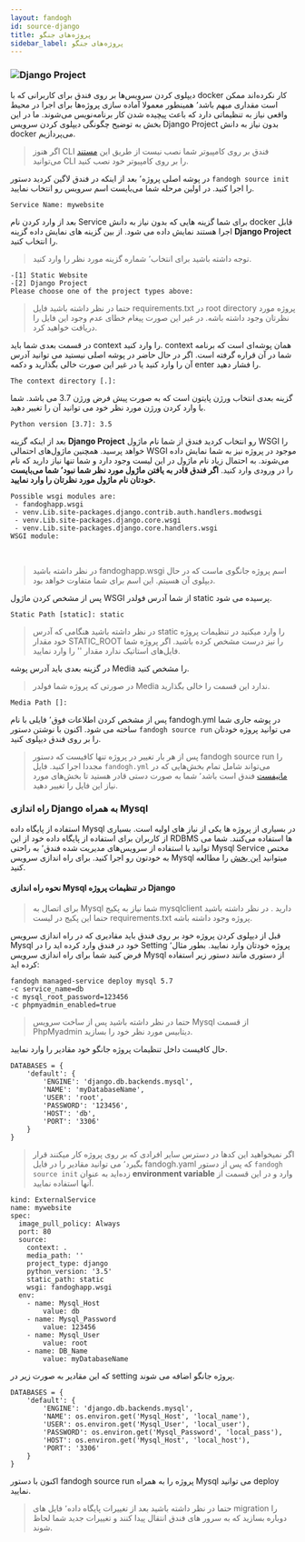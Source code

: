 ```yaml
---
layout: fandogh
id: source-django
title: پروژه‌های جنگو
sidebar_label: پروژه‌های جنگو 
---
```


### ![Django Project](/img/docs/Django-project-banner.png "Django Project")

دیپلوی کردن سرویس‌ها بر روی فندق برای کاربرانی که با docker کار نکرده‌اند ممکن است مقداری مبهم باشد٬ همینطور معمولا آماده سازی پروژه‌ها برای اجرا در محیط واقعی نیاز به تنظیماتی دارد که باعث پیچیده شدن کار برنامه‌نویس می‌شوند.
ما در این بخش به توضیح چگونگی دیپلوی کردن سرویس Django Project بدون نیاز به دانش docker می‌پردازیم.

> اگر هنوز CLI  فندق بر روی کامپیوتر شما نصب نیست از طریق این [مستند](https://docs.fandogh.cloud/docs/getting-started.html) می‌توانید CLI را بر روی کامپیوتر خود نصب کنید.

در پوشه اصلی پروژه٬ بعد از اینکه در فندق لاگین کردید دستور `fandogh source init‍‍` را اجرا کنید. در اولین مرحله شما می‌بایست اسم سرویس رو انتخاب نمایید.

```
Service Name: mywebsite
```

 بعد از وارد کردن نام Service  برای شما گزینه هایی که بدون نیاز به دانش docker قابل اجرا هستند نمایش داده می شود. از بین گزینه های نمایش داده گزینه **Django Project** را انتخاب کنید.

>  توجه داشته باشید  برای انتخاب٬ شماره گزینه مورد نظر را وارد کنید.

```
-[1] Static Website
-[2] Django Project
Please choose one of the project types above:

```
> حتما در نظر داشته باشید فایل requirements.txt در root directory پروژه مورد نظرتان وجود داشته باشه. در غیر این صورت پیغام خطای عدم وجود این فایل را دریافت خواهید کرد.

در قسمت بعدی شما باید context را وارد کنید. context همان پوشه‌ای است که  برنامه شما در آن قراره گرفته است. اگر در حال حاضر در پوشه اصلی نیستید می توانید آدرس آن را وارد کنید یا در غیر این صورت خالی بگذارید و دکمه enter را فشار دهید.

```
The context directory [.]:
```

گزینه بعدی انتخاب ورژن پایتون است که به صورت پیش فرض ورژن 3.7 می باشد. شما با وارد کردن ورژن مورد نظر خود می توانید آن را تغییر دهید. 

```
Python version [3.7]: 3.5

```

 بعد از اینکه گزینه **Django Project** رو انتخاب کردید فندق از شما نام ماژول WSGI را خواهد پرسید. همچنین ماژول‌های احتمالی WSGI موجود در پروژه نیز به شما نمایش داده می‌شوند. به احتمال زیاد نام ماژول در این لیست وجود دارد و شما تنها نیاز دارید که نام را در ورودی وارد کنید.
**اگر فندق قادر به یافتن ماژول مورد نظر شما نبود٬ شما می‌بایست خودتان نام ماژول مورد نظرتان را وارد نمایید.**

```
Possible wsgi modules are:
 - fandoghapp.wsgi
 - venv.Lib.site-packages.django.contrib.auth.handlers.modwsgi
 - venv.Lib.site-packages.django.core.wsgi
 - venv.Lib.site-packages.django.core.handlers.wsgi
WSGI module:
```
<br>

> در نظر داشته باشید fandoghapp.wsgi اسم پروژه جانگوی ماست که در حال دیپلوی آن هسیتم. این اسم برای شما متفاوت خواهد بود.

پس از مشخص کردن ماژول WSGI از شما آدرس فولدر static پرسیده می شود. 

```
Static Path [static]: static
```

> در نظر داشته باشید هنگامی که آدرس static را وارد میکنید در تنظیمات پروژه خود مقدار STATIC_ROOT را نیز درست مشخص کرده باشید. اگر پروژه شما فایل‌های استاتیک ندارد مقدار '' را وارد نمایید.

در گزینه بعدی باید آدرس پوشه Media را مشخص کنید.

> در صورتی که پروژه شما فولدر Media ندارد این قسمت را خالی بگذارید.

```
Media Path []:
```

پس از مشخص کردن اطلاعات فوق٬ فایلی با نام fandogh.yml در پوشه جاری شما ساخته می شود. 
اکنون با نوشتن دستور ` fandogh source run ` می توانید پروژه خودتان را بر روی فندق دیپلوی کنید.

> پس از هر بار تغییر در پروژه تنها کافیست که دستور fandogh source run را مجددا اجرا کنید. 
> فایل `fandogh.yml` می‌تواند شامل تمام بخش‌هایی که در [مانیفست](https://docs.fandogh.cloud/docs/service-manifest.html) فندق است باشد٬ شما به صورت دستی قادر هستید تا بخش‌های مورد نیاز این فایل را تغییر دهید.
 

### راه اندازی Django به همراه Mysql
استفاده از پایگاه داده Mysql در بسیاری از پروژه ها یکی از نیاز های اولیه است. بسیاری از کاربران برای استفاده از پایگاه داده خود از این RDBMS ها استفاده می‌کنند. شما می توانید با استفاده از سرویس‌های مدیریت شده فندق٬ به راحتی  Mysql Service مختص به خودتون رو اجرا کنید. 
برای راه اندازی سرویس Mysql میتوانید [این بخش](https://docs.fandogh.cloud/docs/mysql-managed-service.html) را مطالعه کنید. 


#### نحوه راه اندازی Mysql در تنظیمات پروژه Django 

> برای اتصال به Mysql شما نیاز به پکیج mysqlclient دارید . در نظر داشته باشید حتما این پکیج در لیست requirements.txt پروژه وجود داشته باشه.

قبل از دیپلوی کردن پروژه خود بر روی فندق باید مقادیری که در راه اندازی سرویس Mysql خود در فندق وارد کرده اید را در Setting پروژه خودتان وارد نمایید. 
بطور مثال٬ فرض کنید شما برای راه اندازی سرویس Mysql از دستوری مانند دستور زیر استفاده کرده اید: 

```
fandogh managed-service deploy mysql 5.7 
-c service_name=db 
-c mysql_root_password=123456
-c phpmyadmin_enabled=true
```

> حتما در نظر داشته باشید پس از ساخت سرویس Mysql از قسمت PhpMyadmin دیتابیس مورد نظر خود را بسازید.

حال کافیست داخل تنظیمات پروژه جانگو خود مقادیر را وارد نمایید.

```
DATABASES = {
    'default': {
        'ENGINE': 'django.db.backends.mysql',
        'NAME': 'myDatabaseName',
        'USER': 'root',
        'PASSWORD': '123456',
        'HOST': 'db',
        'PORT': '3306'
    }
}
```

>اگر نمیخواهید این کدها در دسترس سایر افرادی که بر روی پروژه کار میکنند قرار بگیرد٬ می توانید مقادیر را در فایل fandogh.yaml که پس از دستور `fandogh source init` زده‌اید به عنوان **environment variable** وارد و در این قسمت از آنها استفاده نمایید. 

```
kind: ExternalService
name: mywebsite
spec:
  image_pull_policy: Always
  port: 80
  source:
    context: .
    media_path: ''
    project_type: django
    python_version: '3.5'
    static_path: static
    wsgi: fandoghapp.wsgi
  env:
    - name: Mysql_Host
        value: db
    - name: Mysql_Password
        value: 123456
    - name: Mysql_User
        value: root
    - name: DB_Name
        value: myDatabaseName     
```
که این مقادیر به صورت زیر در setting پروژه جانگو اضافه می شوند.

```
DATABASES = {
    'default': {
        'ENGINE': 'django.db.backends.mysql',
        'NAME': os.environ.get('Mysql_Host', 'local_name'),
        'USER': os.environ.get('Mysql_User', 'local_user'),
        'PASSWORD': os.environ.get('Mysql_Password', 'local_pass'),
        'HOST': os.environ.get('Mysql_Host', 'local_host'),
        'PORT': '3306'
    }
}
```
اکنون با دستور fandogh source run پروژه را به همراه Mysql می توانید deploy نمایید.

> حتما در نظر داشته باشید بعد از تغییرات پایگاه داده٬ فایل های migration را دوباره بسازید که به سرور های فندق انتقال پیدا کنند و تغییرات جدید شما لحاظ شوند.
